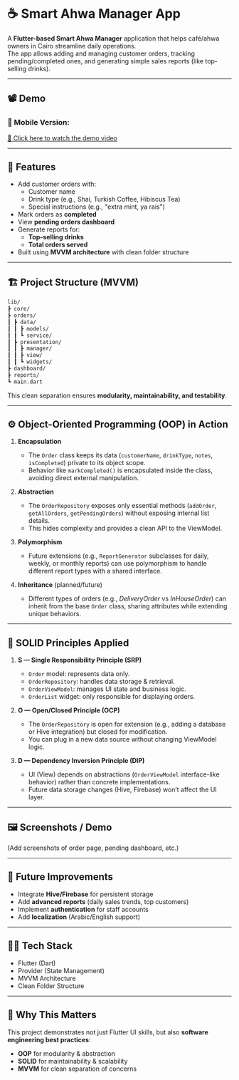 # ☕ Smart Ahwa Manager App

A **Flutter-based Smart Ahwa Manager** application that helps café/ahwa owners in Cairo streamline daily operations.  
The app allows adding and managing customer orders, tracking pending/completed ones, and generating simple sales reports (like top-selling drinks).

---
## 📽️ Demo
### 📱 Mobile Version:
[🔗 Click here to watch the demo video](https://drive.google.com/file/d/1FS7Hlh6c3ah1JXQr9CPGg8ik69S5TlV9/view?usp=sharing)

---

## 📱 Features
- Add customer orders with:
  - Customer name
  - Drink type (e.g., Shai, Turkish Coffee, Hibiscus Tea)
  - Special instructions (e.g., "extra mint, ya rais")
- Mark orders as **completed**
- View **pending orders dashboard**
- Generate reports for:
  - **Top-selling drinks**
  - **Total orders served**
- Built using **MVVM architecture** with clean folder structure

---

## 🏗 Project Structure (MVVM)
```bash
lib/
┣ core/
┣ orders/
┃ ┣ data/
┃ ┃ ┣ models/
┃ ┃ ┗ service/ 
┃ ┣ presentation/
┃ ┃ ┣ manager/ 
┃ ┃ ┣ view/ 
┃ ┃ ┗ widgets/ 
┣ dashboard/ 
┣ reports/ 
┗ main.dart 

```

This clean separation ensures **modularity, maintainability, and testability**.

---

## ⚙️ Object-Oriented Programming (OOP) in Action

1. **Encapsulation**  
   - The `Order` class keeps its data (`customerName`, `drinkType`, `notes`, `isCompleted`) private to its object scope.  
   - Behavior like `markCompleted()` is encapsulated inside the class, avoiding direct external manipulation.

2. **Abstraction**  
   - The `OrderRepository` exposes only essential methods (`addOrder`, `getAllOrders`, `getPendingOrders`) without exposing internal list details.  
   - This hides complexity and provides a clean API to the ViewModel.

3. **Polymorphism**  
   - Future extensions (e.g., `ReportGenerator` subclasses for daily, weekly, or monthly reports) can use polymorphism to handle different report types with a shared interface.

4. **Inheritance** (planned/future)  
   - Different types of orders (e.g., *DeliveryOrder* vs *InHouseOrder*) can inherit from the base `Order` class, sharing attributes while extending unique behaviors.

---

## 🧩 SOLID Principles Applied

1. **S — Single Responsibility Principle (SRP)**  
   - `Order` model: represents data only.  
   - `OrderRepository`: handles data storage & retrieval.  
   - `OrderViewModel`: manages UI state and business logic.  
   - `OrderList` widget: only responsible for displaying orders.

2. **O — Open/Closed Principle (OCP)**  
   - The `OrderRepository` is open for extension (e.g., adding a database or Hive integration) but closed for modification.  
   - You can plug in a new data source without changing ViewModel logic.

3. **D — Dependency Inversion Principle (DIP)**  
   - UI (View) depends on abstractions (`OrderViewModel` interface-like behavior) rather than concrete implementations.  
   - Future data storage changes (Hive, Firebase) won’t affect the UI layer.

---

## 🖼 Screenshots / Demo
(Add screenshots of order page, pending dashboard, etc.)

---

## 🚀 Future Improvements
- Integrate **Hive/Firebase** for persistent storage  
- Add **advanced reports** (daily sales trends, top customers)  
- Implement **authentication** for staff accounts  
- Add **localization** (Arabic/English support)  

---

## 🧑‍💻 Tech Stack
- Flutter (Dart)  
- Provider (State Management)  
- MVVM Architecture  
- Clean Folder Structure  

---

## 📌 Why This Matters
This project demonstrates not just Flutter UI skills, but also **software engineering best practices**:  
- **OOP** for modularity & abstraction  
- **SOLID** for maintainability & scalability  
- **MVVM** for clean separation of concerns  

